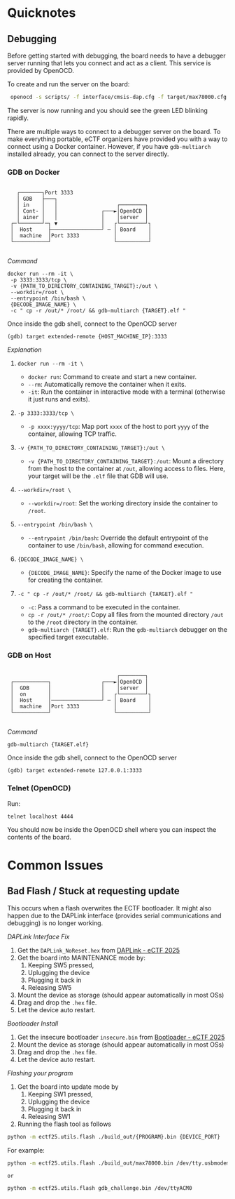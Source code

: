 # Quicknotes
## Debugging

Before getting started with debugging, the board needs to have a debugger server running that lets you connect and act as a client. This service is provided by OpenOCD.

To create and run the server on the board:
```bash
 openocd -s scripts/ -f interface/cmsis-dap.cfg -f target/max78000.cfg -c "bindto 0.0.0.0; init"
```

The server is now running and you should see the green LED blinking rapidly.

There are multiple ways to connect to a debugger server on the board.
To make everything portable, eCTF organizers have provided you with a way to connect using a Docker container. However, if you have `gdb-multiarch` installed already, you can connect to the server directly.

### GDB on Docker
```
                                               
   ┌───────┐Port 3333                          
   │ GDB   ├───┐                               
   │ in    │   │                   ┌────────┐  
   │ Cont- │   │              ┌───►│OpenOCD │  
   │ ainer │   │              │    │server  │  
 ┌─└───────┘─┐ ▼              │   ┌└────────┘┐ 
 │  Host     ├────────────────┘ ─ │ Board    │ 
 │  machine  │Port 3333           │          │ 
 └───────────┘                    └──────────┘ 
                                               
```

*Command*
```
docker run --rm -it \
 -p 3333:3333/tcp \
 -v {PATH_TO_DIRECTORY_CONTAINING_TARGET}:/out \
 --workdir=/root \
 --entrypoint /bin/bash \
 {DECODE_IMAGE_NAME} \
 -c " cp -r /out/* /root/ && gdb-multiarch {TARGET}.elf "
```

Once inside the gdb shell, connect to the OpenOCD server
```
(gdb) target extended-remote {HOST_MACHINE_IP}:3333
```


*Explanation*

1. `docker run --rm -it \`
   - `docker run`: Command to create and start a new container.
   - `--rm`: Automatically remove the container when it exits.
   - `-it`: Run the container in interactive mode with a terminal (otherwise it just runs and exits).

2. `-p 3333:3333/tcp \`
   - `-p xxxx:yyyy/tcp`: Map port `xxxx` of the host to port `yyyy` of the container, allowing TCP traffic.

3. `-v {PATH_TO_DIRECTORY_CONTAINING_TARGET}:/out \`
   - `-v {PATH_TO_DIRECTORY_CONTAINING_TARGET}:/out`: Mount a directory from the host to the container at `/out`, allowing access to files. Here, your target will be the `.elf` file that GDB will use.

4. `--workdir=/root \`
   - `--workdir=/root`: Set the working directory inside the container to `/root`.

5. `--entrypoint /bin/bash \`
   - `--entrypoint /bin/bash`: Override the default entrypoint of the container to use `/bin/bash`, allowing for command execution.

6. `{DECODE_IMAGE_NAME} \`
   - `{DECODE_IMAGE_NAME}`: Specify the name of the Docker image to use for creating the container.

7. `-c " cp -r /out/* /root/ && gdb-multiarch {TARGET}.elf "`
   - `-c`: Pass a command to be executed in the container.
   - `cp -r /out/* /root/`: Copy all files from the mounted directory `/out` to the `/root` directory in the container.
   - `gdb-multiarch {TARGET}.elf`: Run the `gdb-multiarch` debugger on the specified target executable.
   

### GDB on Host
```
                                               
                                   ┌────────┐  
 ┌───────────┐                ┌───►│OpenOCD │  
 │  GDB      │                │    │server  │  
 │  on       │                │   ┌└────────┘┐ 
 │  Host     │────────────────┘ ─ │ Board    │ 
 │  machine  │Port 3333           │          │ 
 └───────────┘                    └──────────┘ 
                                                                             
```

*Command*
```
gdb-multiarch {TARGET.elf}
```

Once inside the gdb shell, connect to the OpenOCD server
```
(gdb) target extended-remote 127.0.0.1:3333
```
	
### Telnet (OpenOCD)

Run:
```
telnet localhost 4444
```

You should now be inside the OpenOCD shell where you can inspect the contents of the board.

# Common Issues
## Bad Flash / Stuck at requesting update

This occurs when a flash overwrites the ECTF bootloader. It might also happen due to the DAPLink interface (provides serial communications and debugging) is no longer working.

*DAPLink Interface Fix*

1. Get the `DAPLink_NoReset.hex` from [DAPLink - eCTF 2025](https://ectfmitre.gitlab.io/ectf-website/2025/getting_started/daplink.html)
2. Get the board into MAINTENANCE mode by:
	1. Keeping SW5 pressed,
	2. Uplugging the device
	3. Plugging it back in
	4. Releasing SW5
3. Mount the device as storage (should appear automatically in most OSs)
4. Drag and drop the `.hex` file.
5. Let the device auto restart.

*Bootloader Install*

1. Get the insecure bootloader `insecure.bin` from [Bootloader - eCTF 2025](https://ectfmitre.gitlab.io/ectf-website/2025/system/bootloader.html#ectf-bootloader)
2. Mount the device as storage (should appear automatically in most OSs)
3. Drag and drop the `.hex` file.
4. Let the device auto restart.

*Flashing your program*

1. Get the board into update mode by
	1. Keeping SW1 pressed,
	2. Uplugging the device
	3. Plugging it back in
	4. Releasing SW1
2. Running the flash tool as follows
```bash
python -m ectf25.utils.flash ./build_out/{PROGRAM}.bin {DEVICE_PORT}
```

For example:
```bash
python -m ectf25.utils.flash ./build_out/max78000.bin /dev/tty.usbmodem11302

or 

python -m ectf25.utils.flash gdb_challenge.bin /dev/ttyACM0
```